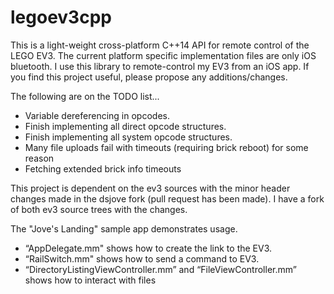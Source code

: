 legoev3cpp
==========

This is a light-weight cross-platform C++14 API for remote control of the LEGO EV3. The current platform specific  implementation files are only iOS bluetooth. I use this library to remote-control my EV3 from an iOS app. If you find this project useful, please propose any additions/changes.

The following are on the TODO list...
* Variable dereferencing in opcodes.
* Finish implementing all direct opcode structures.
* Finish implementing all system opcode structures.
* Many file uploads fail with timeouts (requiring brick reboot) for some reason
* Fetching extended brick info timeouts

This project is dependent on the ev3 sources with the minor header changes made in the dsjove fork (pull request has been made). I have a fork of both ev3 source trees with the changes.

The "Jove's Landing" sample app demonstrates usage. 
- “AppDelegate.mm" shows how to create the link to the EV3. 
- “RailSwitch.mm" shows how to send a command to EV3.
- “DirectoryListingViewController.mm” and “FileViewController.mm” shows how to interact with files
